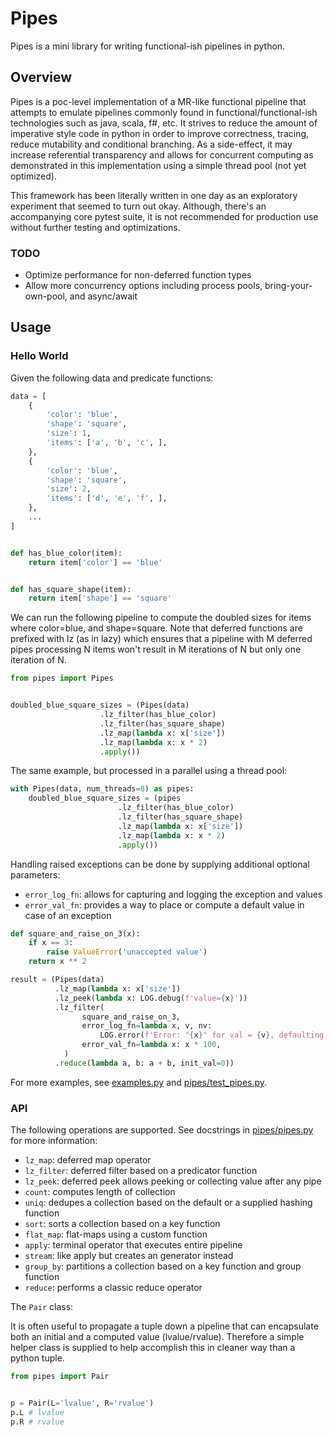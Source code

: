 # Pipes

Pipes is a mini library for writing functional-ish pipelines in python.


## Overview

Pipes is a poc-level implementation of a MR-like functional pipeline that attempts to emulate pipelines
commonly found in functional/functional-ish technologies such as java, scala, f#, etc. It strives
to reduce the amount of imperative style code in python in order to improve correctness, tracing,
reduce mutability and conditional branching. As a side-effect, it may increase referential transparency and allows for concurrent computing
as demonstrated in this implementation using a simple thread pool (not yet optimized).

This framework has been literally written in one day as an exploratory experiment that seemed to turn out okay.
Although, there's an accompanying core pytest suite, it is not recommended for production use without further
testing and optimizations.


### TODO
- Optimize performance for non-deferred function types
- Allow more concurrency options including process pools, bring-your-own-pool, and async/await


## Usage

### Hello World

Given the following data and predicate functions:
```python
data = [
    {
        'color': 'blue',
        'shape': 'square',
        'size': 1,
        'items': ['a', 'b', 'c', ],
    },
    {
        'color': 'blue',
        'shape': 'square',
        'size': 2,
        'items': ['d', 'e', 'f', ],
    },
    ...
]


def has_blue_color(item):
    return item['color'] == 'blue'


def has_square_shape(item):
    return item['shape'] == 'square'
```
We can run the following pipeline to compute the doubled sizes for items where color=blue, and
shape=square. Note that deferred functions are prefixed with lz (as in lazy) which ensures that
a pipeline with M deferred pipes processing N items won't result in M iterations of N but only one iteration of N. 

```python
from pipes import Pipes


doubled_blue_square_sizes = (Pipes(data)
                    .lz_filter(has_blue_color)
                    .lz_filter(has_square_shape)
                    .lz_map(lambda x: x['size'])
                    .lz_map(lambda x: x * 2)
                    .apply()) 
```
The same example, but processed in a parallel using a thread pool:
```python
with Pipes(data, num_threads=8) as pipes:
    doubled_blue_square_sizes = (pipes
                        .lz_filter(has_blue_color)
                        .lz_filter(has_square_shape)
                        .lz_map(lambda x: x['size'])
                        .lz_map(lambda x: x * 2)
                        .apply()) 
```

Handling raised exceptions can be done by supplying additional optional parameters:

- `error_log_fn`: allows for capturing and logging the exception and values
- `error_val_fn`: provides a way to place or compute a default value in case of an exception 

```python
def square_and_raise_on_3(x):
    if x == 3:
        raise ValueError('unaccepted value')
    return x ** 2

result = (Pipes(data)
          .lz_map(lambda x: x['size'])
          .lz_peek(lambda x: LOG.debug(f'value={x}'))
          .lz_filter(
                square_and_raise_on_3,
                error_log_fn=lambda x, v, nv: 
                    LOG.error(f'Error: "{x}" for val = {v}, defaulting to {nv}'),
                error_val_fn=lambda x: x * 100,
            )
          .reduce(lambda a, b: a + b, init_val=0))
```
For more examples, see [examples.py](./examples.py) and [pipes/test_pipes.py](./pipes/test_pipes.py).

### API

The following operations are supported. See docstrings in [pipes/pipes.py](./pipes/pipes.py) for more information:

- `lz_map`: deferred map operator
- `lz_filter`: deferred filter based on a predicator function
- `lz_peek`: deferred peek allows peeking or collecting value after any pipe
- `count`: computes length of collection
- `uniq`: dedupes a collection based on the default or a supplied hashing function
- `sort`: sorts a collection based on a key function
- `flat_map`: flat-maps using a custom function 
- `apply`: terminal operator that executes entire pipeline
- `stream`: like apply but creates an generator instead
- `group_by`: partitions a collection based on a key function and group function
- `reduce`: performs a classic reduce operator

The `Pair` class:

It is often useful to propagate a tuple down a pipeline that can encapsulate both an initial
and a computed value (lvalue/rvalue). Therefore a simple helper class is supplied to help
accomplish this in cleaner way than a python tuple.

```python
from pipes import Pair


p = Pair(L='lvalue', R='rvalue')
p.L # lvalue
p.R # rvalue
```
